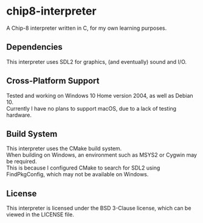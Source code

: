 # chip8-interpreter
A Chip-8 interpreter written in C, for my own learning purposes.

## Dependencies

This interpreter uses SDL2 for graphics, (and eventually) sound and I/O.

## Cross-Platform Support

Tested and working on Windows 10 Home version 2004, as well as Debian 10.<br/>
Currently I have no plans to support macOS, due to a lack of testing hardware.

## Build System

This interpreter uses the CMake build system.<br/>
When building on Windows, an environment such as MSYS2 or Cygwin may be required.<br/>
This is because I configured CMake to search for SDL2 using FindPkgConfig, which may not be available on Windows.<br/>

## License

This interpreter is licensed under the BSD 3-Clause license, which can be viewed in the LICENSE file.
